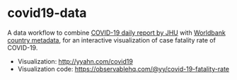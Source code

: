 # covid19-data

A data workflow to combine [COVID-19 daily report by JHU](https://github.com/CSSEGISandData/COVID-19) with [Worldbank country metadata](https://data.worldbank.org/indicator/SP.POP.TOTL), 
for an interactive visualization of case fatality rate of COVID-19.

- Visualization: http://yyahn.com/covid19
- Visualization code: https://observablehq.com/@yy/covid-19-fatality-rate
